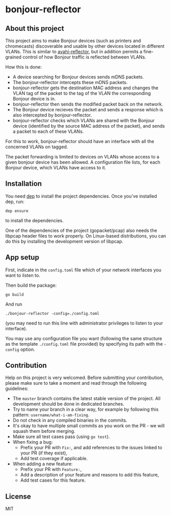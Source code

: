 # bonjour-reflector

## About this project

This project aims to make Bonjour devices (such as printers and chromecasts) discoverable and usable by other devices located in different VLANs.
This is similar to [avahi-reflector](http://www.avahi.org/), but in addition permits a fine-grained control of how Bonjour traffic is reflected between VLANs.

How this is done:
- A device searching for Bonjour devices sends mDNS packets.
- The bonjour-reflector intercepts these mDNS packets.
- bonjour-reflector gets the destination MAC address and changes the VLAN tag of the packet to the tag of the VLAN the corresponding Bonjour device is in.
- bonjour-reflector then sends the modified packet back on the network.
- The Bonjour device recieves the packet and sends a response which is also intercepted by bonjour-reflector.
- bonjour-reflector checks which VLANs are shared with the Bonjour device (identified by the source MAC address of the packet), and sends a packet to each of these VLANs.

For this to work, bonjour-reflector should have an interface with all the concerned VLANs on tagged.

The packet forwarding is limited to devices on VLANs whose access to a given bonjour device has been allowed. A configuration file lists, for each Bonjour device, which VLANs have access to it.

## Installation

You need [dep](https://github.com/golang/dep) to install the project dependencies.
Once you've installed dep, run:

```
dep ensure
```

to install the dependencies.

One of the dependencies of the project (gopacket/pcap) also needs the libpcap header files to work properly.
On Linux-based distributions, you can do this by installing the development version of libpcap.


## App setup

First, indicate in the `config.toml` file which of your network interfaces you want to listen to.

Then build the package:

```
go build
```

And run

```
./bonjour-reflector -config=./config.toml
```

(you may need to run this line with administrator privileges to listen to your interface).

You may use any configuration file you want (following the same structure as the template `./config.toml` file provided) by specifying its path with the `-config` option.

## Contribution

Help on this project is very welcomed. Before submitting your contribution, please make sure to take a moment and read through the following guidelines:

- The `master` branch contains the latest stable version of the project. All development should be done in dedicated branches.
- Try to name your branch in a clear way, for example by following this pattern: `username/what-i-am-fixing`.
- Do not check in any compiled binaries in the commits.
- It's okay to have multiple small commits as you work on the PR - we will squash them before merging.
- Make sure all test cases pass (using `go test`).
- When fixing a bug:
    - Prefix your PR with `Fix:`, and add references to the issues linked to your PR (if they exist),
    - Add test coverage if applicable.
- When adding a new feature:
    - Prefix your PR with `Feature:`,
    - Add a description of your feature and reasons to add this feature,
    - Add test cases for this feature.


## License

MIT